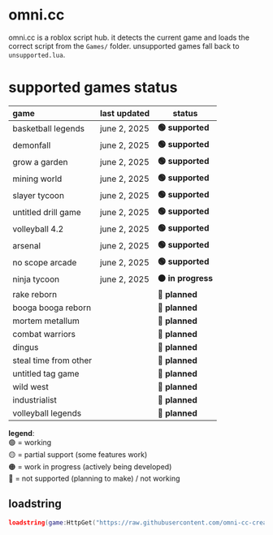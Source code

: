 # omni.cc
omni.cc is a roblox script hub. it detects the current game and loads the correct script from the `Games/` folder. unsupported games fall back to `unsupported.lua`.


# **supported games status**
| game                 | last updated | status             |
|:---------------------|:-------------|------------------|
| basketball legends   | june 2, 2025 | **🟢 supported**   |
| demonfall            | june 2, 2025 | **🟢 supported**   |
| grow a garden        | june 2, 2025 | **🟢 supported**   |
| mining world         | june 2, 2025 | **🟢 supported**   |
| slayer tycoon        | june 2, 2025 | **🟢 supported**   |
| untitled drill game  | june 2, 2025 | **🟢 supported**   |
| volleyball 4.2       | june 2, 2025 | **🟢 supported**   |
| arsenal              | june 2, 2025 | **🟢 supported**   |
| no scope arcade      | june 2, 2025 | **🟢 supported**   |
| ninja tycoon         | june 2, 2025 | **🟠 in progress** |
| rake reborn          |              | **🔴 planned**     |
| booga booga reborn   |              | **🔴 planned**     |
| mortem metallum      |              | **🔴 planned**     |
| combat warriors      |              | **🔴 planned**     |
| dingus               |              | **🔴 planned**     |
| steal time from other|              | **🔴 planned**     |
| untitled tag game    |              | **🔴 planned**     |
| wild west            |              | **🔴 planned**     |
| industrialist        |              | **🔴 planned**     |
| volleyball legends   |              | **🔴 planned**     |





**legend**:  
🟢 = working  
🟡 = partial support (some features work)  
🟠 = work in progress (actively being developed)  
🔴 = not supported (planning to make) / not working



## loadstring
```lua
loadstring(game:HttpGet("https://raw.githubusercontent.com/omni-cc-create/omni.cc/main/loader.lua"))()
```

